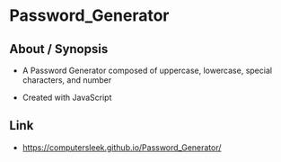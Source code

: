 # Password_Generator

## About / Synopsis

- A Password Generator composed of uppercase, lowercase, special characters, and number

- Created with JavaScript

## Link

- https://computersleek.github.io/Password_Generator/

